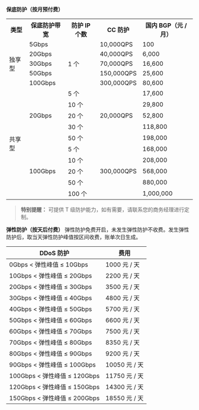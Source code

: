 **保底防护（按月预付费）**

<table><tbody>
<tr><th >类型</th><th >保底防护带宽</th><th >防护 IP 个数</th><th >CC 防护</th><th >国内 BGP（元 / 月）</th></tr>
<tr><td rowspan= '5' colspan= '1' >独享型</td><td >5Gbps</td><td rowspan= '5' colspan= '1' >1 个</td><td >10,000QPS</td><td >100</td></tr>
<tr><td >20Gbps</td><td >40,000QPS</td><td >6,000</td></tr>
<tr><td >30Gbps</td><td >70,000QPS</td><td >16,600</td></tr>
<tr><td >50Gbps</td><td >150,000QPS</td><td >25,600</td></tr>
<tr><td >100Gbps</td><td >300,000QPS</td><td >80,600</td></tr>
<tr><td rowspan= '10' colspan= '1' >共享型</td><td rowspan= '5' colspan= '1' >20Gbps</td><td >5 个</td><td rowspan= '5' colspan= '1' >20,000QPS</td><td >17,600</td></tr>
<tr><td >10 个</td><td >29,800</td></tr><tr><td >20 个</td><td >52,800</td></tr><tr><td >30 个</td><td >118,800</td></tr>
<tr><td >50 个</td><td >198,000</td></tr><tr><td rowspan= '5' colspan= '1' >100Gbps</td><td >5 个</td>
<td rowspan= '5' colspan= '1' >300,000QPS</td><td >168,000</td></tr><tr><td >10 个</td><td >208,000</td></tr><tr><td >20 个</td><td >568,000</td></tr><tr><td >50 个</td><td >880,000</td></tr><tr><td >100 个</td><td >1,000,000</td></tr></tbody></table>

>**特别提醒：**
>可提供 T 级防护能力，如有需要，请联系您的商务经理进行定制。

**弹性防护（按天后付费）**
弹性防护免费开启，未发生弹性防护不收费。发生弹性防护后，取当天弹性防护峰值按区间收费，账单次日生成。

| DDoS 防护 | 费用 |
|---------|---------|
| 0Gbps  <  弹性峰值  ≤  10Gbps | 1000 元 / 天 |
| 10Gbps < 弹性峰值 ≤ 20Gbps | 2200 元 / 天 |
| 20Gbps < 弹性峰值 ≤ 30Gbps | 3500 元 / 天 |
| 30Gbps < 弹性峰值 ≤ 40Gbps | 4800 元 / 天 |
| 40Gbps < 弹性峰值 ≤ 50Gbps | 5700 元 / 天 |
| 50Gbps < 弹性峰值 ≤ 60Gbps | 6600 元 / 天 |
| 60Gbps < 弹性峰值 ≤ 70Gbps | 7500 元 / 天 |
| 70Gbps < 弹性峰值 ≤ 80Gbps | 8350 元 / 天 |
| 80Gbps < 弹性峰值 ≤ 90Gbps | 9200 元 / 天 |
| 90Gbps < 弹性峰值 ≤ 100Gbps | 10050 元 / 天 |
| 100Gbps < 弹性峰值 ≤ 120Gbps | 11750 元 / 天 |
| 120Gbps < 弹性峰值 ≤ 150Gbps | 14300 元 / 天 |
| 150Gbps < 弹性峰值 ≤ 200Gbps | 18550 元 / 天 |
